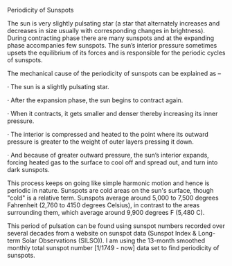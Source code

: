 Periodicity of Sunspots

The sun is very slightly pulsating star (a star that alternately increases and decreases in size usually with corresponding changes in brightness). During contracting phase there are many sunspots and at the expanding phase accompanies few sunspots. The sun’s interior pressure sometimes upsets the equilibrium of its forces and is responsible for the periodic cycles of sunspots.

The mechanical cause of the periodicity of sunspots can be explained as –

· The sun is a slightly pulsating star.

· After the expansion phase, the sun begins to contract again.

· When it contracts, it gets smaller and denser thereby increasing its inner pressure.

· The interior is compressed and heated to the point where its outward pressure is greater to the weight of outer layers pressing it down.

· And because of greater outward pressure, the sun’s interior expands, forcing heated gas to the surface to cool off and spread out, and turn into dark sunspots.

This process keeps on going like simple harmonic motion and hence is periodic in nature. Sunspots are cold areas on the sun's surface, though "cold" is a relative term. Sunspots average around 5,000 to 7,500 degrees Fahrenheit (2,760 to 4150 degrees Celsius), in contrast to the areas surrounding them, which average around 9,900 degrees F (5,480 C).

This period of pulsation can be found using sunspot numbers recorded over several decades from a website on sunspot data (Sunspot Index & Long-term Solar Observations (SILSO)). I am using the 13-month smoothed monthly total sunspot number [1/1749 - now] data set to find periodicity of sunspots.
